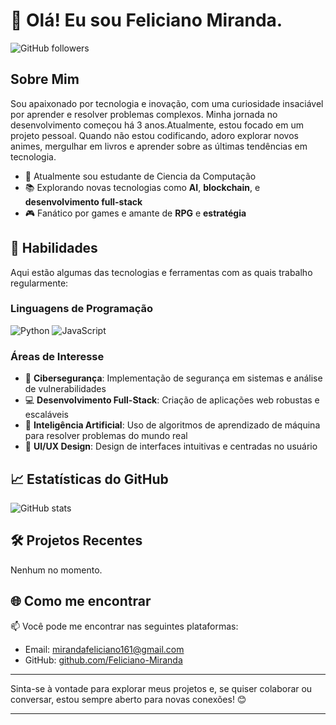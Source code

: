 
# 👋 Olá! Eu sou Feliciano Miranda.

![GitHub followers](https://img.shields.io/github/followers/Feliciano-Miranda?label=Follow&style=social)

## Sobre Mim

Sou apaixonado por tecnologia e inovação, com uma curiosidade insaciável por aprender e resolver problemas complexos. Minha jornada no desenvolvimento começou há 3 anos.Atualmente, estou focado em um projeto pessoal. Quando não estou codificando, adoro explorar novos animes, mergulhar em livros e aprender sobre as últimas tendências em tecnologia.

- 💼 Atualmente sou estudante de Ciencia da Computação
- 📚 Explorando novas tecnologias como **AI**, **blockchain**, e **desenvolvimento full-stack**
- 🎮 Fanático por games e amante de **RPG** e **estratégia**

## 🚀 Habilidades

Aqui estão algumas das tecnologias e ferramentas com as quais trabalho regularmente:

### Linguagens de Programação
![Python](https://img.shields.io/badge/Python-%2314354C.svg?style=flat&logo=python&logoColor=white)
![JavaScript](https://img.shields.io/badge/JavaScript-%23323330.svg?style=flat&logo=javascript&logoColor=%23F7DF1E)

### Áreas de Interesse

- 🔐 **Cibersegurança**: Implementação de segurança em sistemas e análise de vulnerabilidades
- 💻 **Desenvolvimento Full-Stack**: Criação de aplicações web robustas e escaláveis
- 🧠 **Inteligência Artificial**: Uso de algoritmos de aprendizado de máquina para resolver problemas do mundo real
- 🎨 **UI/UX Design**: Design de interfaces intuitivas e centradas no usuário

## 📈 Estatísticas do GitHub

![GitHub stats](https://github-readme-stats.vercel.app/api?username=&show_icons=true&theme=dracula)

## 🛠 Projetos Recentes
Nenhum no momento.

## 🌐 Como me encontrar

📫 Você pode me encontrar nas seguintes plataformas:

- Email: mirandafeliciano161@gmail.com
- GitHub: [github.com/Feliciano-Miranda](https://github.com/Feliciano-Miranda)


---

Sinta-se à vontade para explorar meus projetos e, se quiser colaborar ou conversar, estou sempre aberto para novas conexões! 😊

---



<!---
Feliciano-Miranda/Feliciano-Miranda is a ✨ special ✨ repository because its `README.md` (this file) appears on your GitHub profile.
You can click the Preview link to take a look at your changes.
--->
